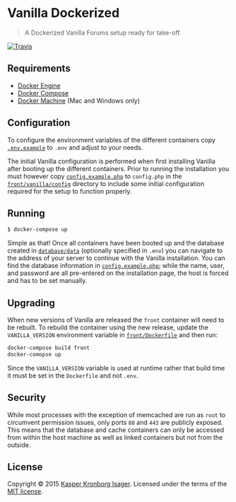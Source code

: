# Vanilla Dockerized

> A Dockerized Vanilla Forums setup ready for take-off.

[![Travis](https://img.shields.io/travis/kasperisager/vanilla-dockerized.svg)](https://travis-ci.org/kasperisager/vanilla-dockerized)

## Requirements

- [Docker Engine](https://docs.docker.com/installation/)
- [Docker Compose](https://docs.docker.com/compose/)
- [Docker Machine](https://docs.docker.com/machine/) (Mac and Windows only)

## Configuration

To configure the environment variables of the different containers copy [`.env.example`](.env.example) to `.env` and adjust to your needs.

The initial Vanilla configuration is performed when first installing Vanilla after booting up the different containers. Prior to running the installation you must however copy [`config.example.php`](front/config/vanilla/config.example.php) to `config.php` in the [`front/vanilla/config`](front/vanilla/config) directory to include some initial configuration required for the setup to function properly.

## Running

```sh
$ docker-compose up
```

Simple as that! Once all containers have been booted up and the database created in [`database/data`](database/data) (optionally specified in `.env`) you can navigate to the address of your server to continue with the Vanilla installation. You can find the database information in [`config.example.php`](front/config/vanilla/config.example.php); while the name, user, and password are all pre-entered on the installation page, the host is forced and has to be set manually.

## Upgrading

When new versions of Vanilla are released the `front` container will need to be rebuilt. To rebuild the container using the new release, update the `VANILLA_VERSION` environment variable in [`front/Dockerfile`](front/Dockerfile) and then run:

```sh
docker-compose build front
docker-comopse up
```

Since the `VANILLA_VERSION` variable is used at runtime rather that build time it must be set in the `Dockerfile` and not `.env`.

## Security

While most processes with the exception of memcached are run as `root` to circumvent permission issues, only ports `80` and `443` are publicly exposed. This means that the database and cache containers can only be accessed from within the host machine as well as linked containers but not from the outside.

## License

Copyright &copy; 2015 [Kasper Kronborg Isager](https://github.com/kasperisager). Licensed under the terms of the [MIT license](LICENSE.md).
